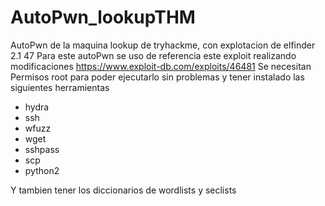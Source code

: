 # AutoPwn_lookupTHM 
AutoPwn de la maquina lookup de tryhackme, con explotacion de elfinder 2.1 47
Para este autoPwn se uso de referencia este exploit realizando modificaciones <https://www.exploit-db.com/exploits/46481>
Se necesitan Permisos root para poder ejecutarlo sin problemas y tener instalado las siguientes herramientas
* hydra
* ssh
* wfuzz
* wget
* sshpass
* scp
* python2

Y tambien tener los diccionarios de wordlists y seclists
